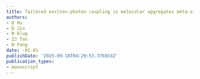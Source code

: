 ```yaml
---
title: Tailored exciton-photon coupling in molecular aggregates meta-structure
authors:
- Q Hu
- D Jin
- M Klug
- ZJ Tan
- N Fang
date: -01-01
publishDate: '2025-09-18T04:29:53.376924Z'
publication_types:
- manuscript
---
```

